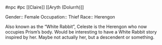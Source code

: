 #npc #pc [[Claire]] [[Aryth (Dolurrh)]]

Gender:: Female
Occupation:: Thief
Race:: Herengon

Also known as the “White Rabbit”, Celeste is the Herengon who now occupies Prism’s body. Would be interesting to have a White Rabbit story inspired by her. Maybe not actually her, but a descendent or something.